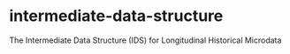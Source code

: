 # intermediate-data-structure
The Intermediate Data Structure (IDS) for Longitudinal Historical Microdata
